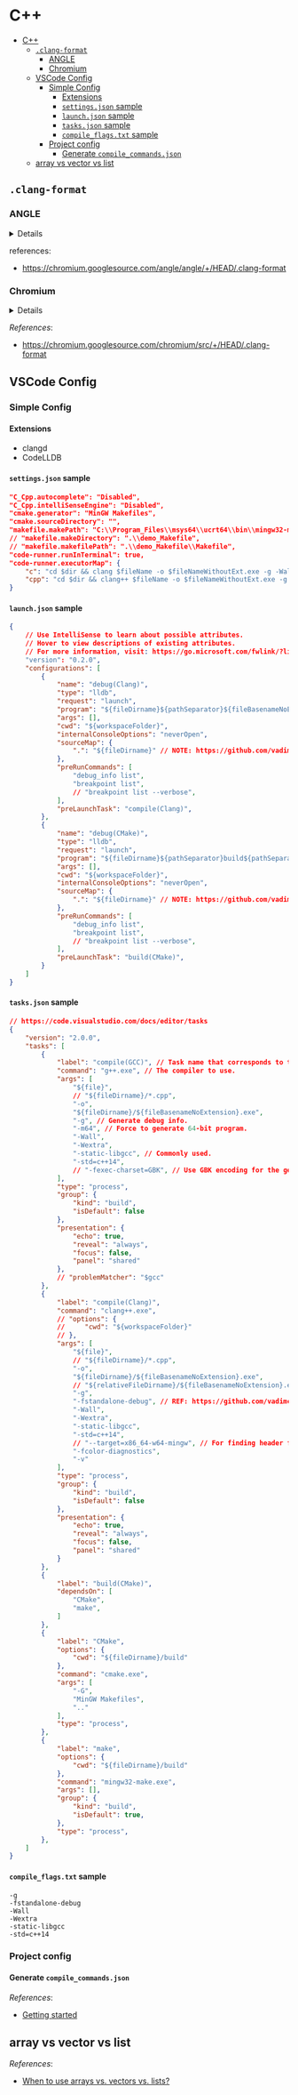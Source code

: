 # C++

- [C++](#c)
    - [`.clang-format`](#clang-format)
        - [ANGLE](#angle)
        - [Chromium](#chromium)
    - [VSCode Config](#vscode-config)
        - [Simple Config](#simple-config)
            - [Extensions](#extensions)
            - [`settings.json` sample](#settingsjson-sample)
            - [`launch.json` sample](#launchjson-sample)
            - [`tasks.json` sample](#tasksjson-sample)
            - [`compile_flags.txt` sample](#compile_flagstxt-sample)
        - [Project config](#project-config)
            - [Generate `compile_commands.json`](#generate-compile_commandsjson)
    - [array vs vector vs list](#array-vs-vector-vs-list)

## `.clang-format`

### ANGLE

<details>

```yaml
# Defines the ANGLE style for automatic reformatting.
# https://code.google.com/p/angleproject/wiki/CodingStandard
# See Clang docs: http://clang.llvm.org/docs/ClangFormatStyleOptions.html
BasedOnStyle: Chromium
# Allow double brackets such as std::vector<std::vector<int>>.
Standard: Cpp11
# Indent 4 spaces at a time.
IndentWidth: 4
# Keep lines under 100 columns long.
ColumnLimit: 100
# Always break before braces
BreakBeforeBraces: Custom
BraceWrapping:
  AfterCaseLabel: true
  AfterClass: true
  AfterControlStatement: true
  AfterEnum: true
  AfterFunction: true
  AfterNamespace: true
  AfterStruct: true
  AfterUnion: true
  BeforeCatch: true
  BeforeElse: true
  IndentBraces: false
  SplitEmptyFunction: false
  SplitEmptyRecord: false
  SplitEmptyNamespace: false
  # Keeps extern "C" blocks unindented.
  AfterExternBlock: false
# Indent case labels.
IndentCaseLabels: true
# Right-align pointers and references
PointerAlignment: Right
# ANGLE likes to align things as much as possible.
AlignOperands: true
AlignConsecutiveAssignments: true
# Use 2 space negative offset for access modifiers
AccessModifierOffset: -2
# TODO(jmadill): Decide if we want this on. Doesn't have an "all or none" mode.
AllowShortCaseLabelsOnASingleLine: false
# Useful for spacing out functions in classes
KeepEmptyLinesAtTheStartOfBlocks: true
# Indent nested PP directives.
IndentPPDirectives: AfterHash
# Include blocks style
IncludeBlocks: Preserve
```

</details>

references:

- https://chromium.googlesource.com/angle/angle/+/HEAD/.clang-format

### Chromium

<details>

```yaml
# Defines the Chromium style for automatic reformatting.
# http://clang.llvm.org/docs/ClangFormatStyleOptions.html
BasedOnStyle: Chromium
# This defaults to 'Auto'. Explicitly set it for a while, so that
# 'vector<vector<int> >' in existing files gets formatted to
# 'vector<vector<int>>'. ('Auto' means that clang-format will only use
# 'int>>' if the file already contains at least one such instance.)
Standard: Cpp11
# TODO(crbug.com/1392808): Remove when InsertBraces has been upstreamed into
# the Chromium style (is implied by BasedOnStyle: Chromium).
InsertBraces: true
InsertNewlineAtEOF: true
# Make sure code like:
# IPC_BEGIN_MESSAGE_MAP()
#   IPC_MESSAGE_HANDLER(WidgetHostViewHost_Update, OnUpdate)
# IPC_END_MESSAGE_MAP()
# gets correctly indented.
MacroBlockBegin: "^\
BEGIN_MSG_MAP|\
BEGIN_MSG_MAP_EX|\
BEGIN_SAFE_MSG_MAP_EX|\
CR_BEGIN_MSG_MAP_EX|\
IPC_BEGIN_MESSAGE_MAP|\
IPC_BEGIN_MESSAGE_MAP_WITH_PARAM|\
IPC_PROTOBUF_MESSAGE_TRAITS_BEGIN|\
IPC_STRUCT_BEGIN|\
IPC_STRUCT_BEGIN_WITH_PARENT|\
IPC_STRUCT_TRAITS_BEGIN|\
POLPARAMS_BEGIN|\
PPAPI_BEGIN_MESSAGE_MAP$"
MacroBlockEnd: "^\
CR_END_MSG_MAP|\
END_MSG_MAP|\
IPC_END_MESSAGE_MAP|\
IPC_PROTOBUF_MESSAGE_TRAITS_END|\
IPC_STRUCT_END|\
IPC_STRUCT_TRAITS_END|\
POLPARAMS_END|\
PPAPI_END_MESSAGE_MAP$"
```

</details>

*References*:

- https://chromium.googlesource.com/chromium/src/+/HEAD/.clang-format

## VSCode Config

### Simple Config

#### Extensions

- clangd
- CodeLLDB

#### `settings.json` sample

```json
"C_Cpp.autocomplete": "Disabled",
"C_Cpp.intelliSenseEngine": "Disabled",
"cmake.generator": "MinGW Makefiles",
"cmake.sourceDirectory": "",
"makefile.makePath": "C:\\Program_Files\\msys64\\ucrt64\\bin\\mingw32-make.exe",
// "makefile.makeDirectory": ".\\demo_Makefile",
// "makefile.makefilePath": ".\\demo_Makefile\\Makefile",
"code-runner.runInTerminal": true,
"code-runner.executorMap": {
    "c": "cd $dir && clang $fileName -o $fileNameWithoutExt.exe -g -Wall -Wextra -static-libgcc -std=c99 && $dir$fileNameWithoutExt.exe",
    "cpp": "cd $dir && clang++ $fileName -o $fileNameWithoutExt.exe -g -Wall -Wextra -static-libgcc -std=c++14 && $dir$fileNameWithoutExt.exe",
}
```

#### `launch.json` sample

```json
{
    // Use IntelliSense to learn about possible attributes.
    // Hover to view descriptions of existing attributes.
    // For more information, visit: https://go.microsoft.com/fwlink/?linkid=830387
    "version": "0.2.0",
    "configurations": [
        {
            "name": "debug(Clang)",
            "type": "lldb",
            "request": "launch",
            "program": "${fileDirname}${pathSeparator}${fileBasenameNoExtension}.exe",
            "args": [],
            "cwd": "${workspaceFolder}",
            "internalConsoleOptions": "neverOpen",
            "sourceMap": {
                ".": "${fileDirname}" // NOTE: https://github.com/vadimcn/vscode-lldb/wiki/Breakpoints-are-not-getting-hit
            },
            "preRunCommands": [
                "debug_info list",
                "breakpoint list",
                // "breakpoint list --verbose",
            ],
            "preLaunchTask": "compile(Clang)",
        },
        {
            "name": "debug(CMake)",
            "type": "lldb",
            "request": "launch",
            "program": "${fileDirname}${pathSeparator}build${pathSeparator}main.exe",
            "args": [],
            "cwd": "${workspaceFolder}",
            "internalConsoleOptions": "neverOpen",
            "sourceMap": {
                ".": "${fileDirname}" // NOTE: https://github.com/vadimcn/vscode-lldb/wiki/Breakpoints-are-not-getting-hit
            },
            "preRunCommands": [
                "debug_info list",
                "breakpoint list",
                // "breakpoint list --verbose",
            ],
            "preLaunchTask": "build(CMake)",
        }
    ]
}
```

#### `tasks.json` sample

```json
// https://code.visualstudio.com/docs/editor/tasks
{
    "version": "2.0.0",
    "tasks": [
        {
            "label": "compile(GCC)", // Task name that corresponds to the "preLaunchTask" in `launch.json`.
            "command": "g++.exe", // The compiler to use.
            "args": [
                "${file}",
                // "${fileDirname}/*.cpp",
                "-o",
                "${fileDirname}/${fileBasenameNoExtension}.exe",
                "-g", // Generate debug info.
                "-m64", // Force to generate 64-bit program.
                "-Wall",
                "-Wextra",
                "-static-libgcc", // Commonly used.
                "-std=c++14",
                // "-fexec-charset=GBK", // Use GBK encoding for the generated program for Simplified Chinese output on Windows. For Traditional Chinese use BIG5.
            ],
            "type": "process",
            "group": {
                "kind": "build",
                "isDefault": false
            },
            "presentation": {
                "echo": true,
                "reveal": "always",
                "focus": false,
                "panel": "shared"
            },
            // "problemMatcher": "$gcc"
        },
        {
            "label": "compile(Clang)",
            "command": "clang++.exe",
            // "options": {
            //     "cwd": "${workspaceFolder}"
            // },
            "args": [
                "${file}",
                // "${fileDirname}/*.cpp",
                "-o",
                "${fileDirname}/${fileBasenameNoExtension}.exe",
                // "${relativeFileDirname}/${fileBasenameNoExtension}.exe",
                "-g",
                "-fstandalone-debug", // REF: https://github.com/vadimcn/vscode-lldb/issues/415#issuecomment-815434176
                "-Wall",
                "-Wextra",
                "-static-libgcc",
                "-std=c++14",
                // "--target=x86_64-w64-mingw", // For finding header files. Default target might be msvc.
                "-fcolor-diagnostics",
                "-v"
            ],
            "type": "process",
            "group": {
                "kind": "build",
                "isDefault": false
            },
            "presentation": {
                "echo": true,
                "reveal": "always",
                "focus": false,
                "panel": "shared"
            }
        },
        {
            "label": "build(CMake)",
            "dependsOn": [
                "CMake",
                "make",
            ]
        },
        {
            "label": "CMake",
            "options": {
                "cwd": "${fileDirname}/build"
            },
            "command": "cmake.exe",
            "args": [
                "-G",
                "MinGW Makefiles",
                ".."
            ],
            "type": "process",
        },
        {
            "label": "make",
            "options": {
                "cwd": "${fileDirname}/build"
            },
            "command": "mingw32-make.exe",
            "args": [],
            "group": {
                "kind": "build",
                "isDefault": true,
            },
            "type": "process",
        },
    ]
}
```

#### `compile_flags.txt` sample

```text
-g
-fstandalone-debug
-Wall
-Wextra
-static-libgcc
-std=c++14
```

### Project config

#### Generate `compile_commands.json`

*References*:

- [Getting started](https://clangd.llvm.org/installation#project-setup)

## array vs vector vs list

*References*:

- [When to use arrays vs. vectors vs. lists?](https://www.reddit.com/r/cpp_questions/comments/5lqm5w/when_to_use_arrays_vs_vectors_vs_lists/)
